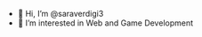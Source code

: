 - 👋 Hi, I’m @saraverdigi3
- 👀 I’m interested in Web and Game Development



<!---
saraverdigi3/saraverdigi3 is a ✨ special ✨ repository because its `README.md` (this file) appears on your GitHub profile.
You can click the Preview link to take a look at your changes.
--->
